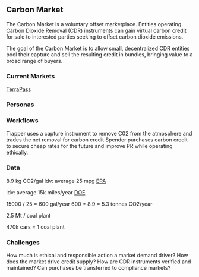 ## Carbon Market
The Carbon Market is a voluntary offset marketplace. Entities operating Carbon Dioxide Removal (CDR) instruments can gain virtual carbon credit for sale to interested parties seeking to offset carbon dioxide emissions.

The goal of the Carbon Market is to allow small, decentralized CDR entities pool their capture and sell the resulting credit in bundles, bringing value to a broad range of buyers.

### Current Markets
[TerraPass](https://www.terrapass.com)

### Personas


### Workflows
Trapper uses a capture instrument to remove C02 from the atmosphere and trades the net removal for carbon credit Spender purchases carbon credit to secure cheap rates for the future and improve PR while operating ethically.

### Data
8.9 kg CO2/gal
ldv: average 25 mpg
[EPA](https://www.epa.gov/greenvehicles/greenhouse-gas-emissions-typical-passenger-vehicle-0)

ldv: average 15k miles/year
[DOE](http://www.afdc.energy.gov/data/10309)

15000 / 25 = 600 gal/year
600 * 8.9 = 5.3 tonnes CO2/year

2.5 Mt / coal plant

470k cars = 1 coal plant

### Challenges
How much is ethical and responsible action a market demand driver?
How does the market drive credit supply?
How are CDR instruments verified and maintained?
Can purchases be transferred to compliance markets?

